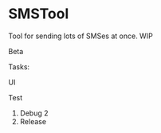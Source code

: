 # SMSTool
Tool for sending lots of SMSes at once. WIP

Beta

Tasks: <p/>
UI <p/>
Test <p/>

1. Debug
2
2. Release

